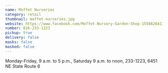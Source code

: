 ```yaml
---
name: Moffet Nurseries
category: retail
thumbnail: moffet-nurseries.jpg
website: https://www.facebook.com/Moffet-Nursery-Garden-Shop-155662641158249/
number: 816-233-1223
pickup: true
delivery: false
masks: false
masked: false
---
```

Monday-Friday, 9 a.m. to 5 p.m., Saturday 9 a.m. to noon, 233-1223, 6451 NE State Route 6